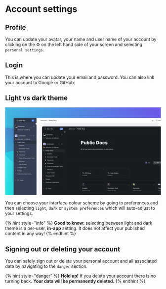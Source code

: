 # Account settings

## Profile <a href="#your-personal-information" id="your-personal-information"></a>

You can update your avatar, your name and user name of your account by clicking on the ⚙ on the left hand side of your screen and selecting `personal settings.`

## Login <a href="#setup-the-way-to-login-in-gitbook" id="setup-the-way-to-login-in-gitbook"></a>

This is where you can update your email and password. You can also link your account to Google or GitHub:

## Light vs dark theme

![](<../.gitbook/assets/Dark Light.png>)

You can choose your interface colour scheme by going to preferences and then selecting `light`, `dark` or `system preferences` which will auto-adjust to your settings.

{% hint style="info" %}
**Good to know:** selecting between light and dark theme is a per-user, **in-app** setting. It does not affect your published content in any way!
{% endhint %}

## Signing out or deleting your account

You can safely sign out or delete your personal account and all associated data by navigating to the `danger` section.

{% hint style="danger" %}
**Hold up!** If you delete your account there is no turning back. **Your data will be permanently deleted.**
{% endhint %}
